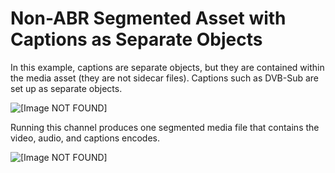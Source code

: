 # Non\-ABR Segmented Asset with Captions as Separate Objects<a name="a-non-abr-segmented-asset-with-captions-as-separate-objects"></a>

In this example, captions are separate objects, but they are contained within the media asset \(they are not sidecar files\)\. Captions such as DVB\-Sub are set up as separate objects\.

![\[Image NOT FOUND\]](http://docs.aws.amazon.com/medialive/latest/ug/images/output-nonABR-objectCaptions-OPG.png)

Running this channel produces one segmented media file that contains the video, audio, and captions encodes\. 

![\[Image NOT FOUND\]](http://docs.aws.amazon.com/medialive/latest/ug/images/output-nonABR-objectCaptions-mediafiles.png)